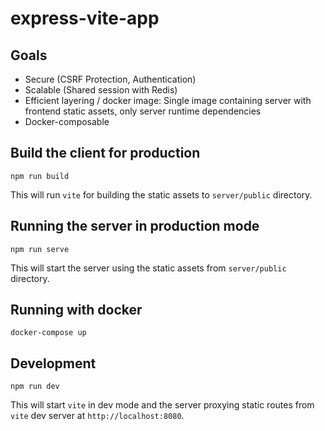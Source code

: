 # express-vite-app

## Goals

- Secure (CSRF Protection, Authentication)
- Scalable (Shared session with Redis)
- Efficient layering / docker image: Single image containing server with frontend static assets, only server runtime dependencies
- Docker-composable

## Build the client for production

```shell
npm run build
```

This will run `vite` for building the static assets to `server/public` directory.

## Running the server in production mode

```shell
npm run serve
```

This will start the server using the static assets from `server/public` directory.

## Running with docker

```shell
docker-compose up
```

## Development

```shell
npm run dev
```

This will start `vite` in dev mode and the server proxying static routes from `vite` dev server at `http://localhost:8080`.